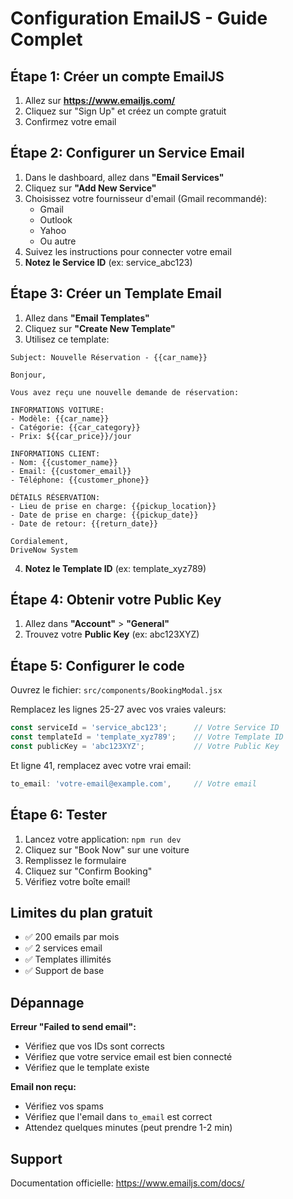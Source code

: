 # Configuration EmailJS - Guide Complet

## Étape 1: Créer un compte EmailJS

1. Allez sur **https://www.emailjs.com/**
2. Cliquez sur "Sign Up" et créez un compte gratuit
3. Confirmez votre email

## Étape 2: Configurer un Service Email

1. Dans le dashboard, allez dans **"Email Services"**
2. Cliquez sur **"Add New Service"**
3. Choisissez votre fournisseur d'email (Gmail recommandé):
   - Gmail
   - Outlook
   - Yahoo
   - Ou autre
4. Suivez les instructions pour connecter votre email
5. **Notez le Service ID** (ex: service_abc123)

## Étape 3: Créer un Template Email

1. Allez dans **"Email Templates"**
2. Cliquez sur **"Create New Template"**
3. Utilisez ce template:

```
Subject: Nouvelle Réservation - {{car_name}}

Bonjour,

Vous avez reçu une nouvelle demande de réservation:

INFORMATIONS VOITURE:
- Modèle: {{car_name}}
- Catégorie: {{car_category}}
- Prix: ${{car_price}}/jour

INFORMATIONS CLIENT:
- Nom: {{customer_name}}
- Email: {{customer_email}}
- Téléphone: {{customer_phone}}

DÉTAILS RÉSERVATION:
- Lieu de prise en charge: {{pickup_location}}
- Date de prise en charge: {{pickup_date}}
- Date de retour: {{return_date}}

Cordialement,
DriveNow System
```

4. **Notez le Template ID** (ex: template_xyz789)

## Étape 4: Obtenir votre Public Key

1. Allez dans **"Account"** > **"General"**
2. Trouvez votre **Public Key** (ex: abc123XYZ)

## Étape 5: Configurer le code

Ouvrez le fichier: `src/components/BookingModal.jsx`

Remplacez les lignes 25-27 avec vos vraies valeurs:

```javascript
const serviceId = 'service_abc123';      // Votre Service ID
const templateId = 'template_xyz789';    // Votre Template ID
const publicKey = 'abc123XYZ';           // Votre Public Key
```

Et ligne 41, remplacez avec votre vrai email:
```javascript
to_email: 'votre-email@example.com',     // Votre email
```

## Étape 6: Tester

1. Lancez votre application: `npm run dev`
2. Cliquez sur "Book Now" sur une voiture
3. Remplissez le formulaire
4. Cliquez sur "Confirm Booking"
5. Vérifiez votre boîte email!

## Limites du plan gratuit

- ✅ 200 emails par mois
- ✅ 2 services email
- ✅ Templates illimités
- ✅ Support de base

## Dépannage

**Erreur "Failed to send email":**
- Vérifiez que vos IDs sont corrects
- Vérifiez que votre service email est bien connecté
- Vérifiez que le template existe

**Email non reçu:**
- Vérifiez vos spams
- Vérifiez que l'email dans `to_email` est correct
- Attendez quelques minutes (peut prendre 1-2 min)

## Support

Documentation officielle: https://www.emailjs.com/docs/
